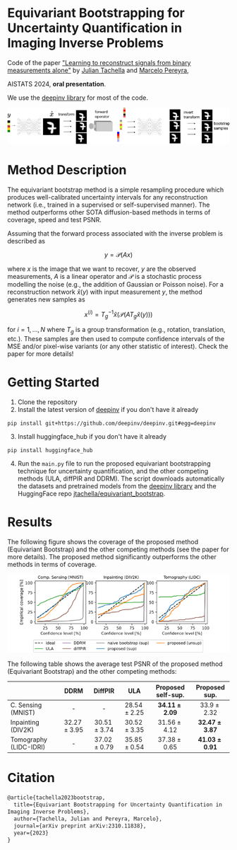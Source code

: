 # Equivariant Bootstrapping for Uncertainty Quantification in Imaging Inverse Problems

Code of the paper
["Learning to reconstruct signals from binary measurements alone"](https://arxiv.org/abs/2310.11838) by [Julian Tachella](https://tachella.github.io/)
and [Marcelo Pereyra](https://www.macs.hw.ac.uk/~mp71/about.html), 

AISTATS 2024, **oral presentation**.

We use the [deepinv library](https://deepinv.github.io/deepinv/)
for most of the code.


![image info](./bootstrap_schematic.png)


# Method Description

The equivariant bootstrap method is a simple resampling procedure which produces well-calibrated uncertainty intervals 
for any reconstruction network (i.e., trained in a supervised or self-supervised manner). The method outperforms other 
SOTA diffusion-based methods in terms of coverage, speed and test PSNR.

Assuming that the forward process associated with the inverse problem is described as 

$$
y = \mathcal{P}(Ax)
$$

where $x$ is the image that we want to recover, $y$ are the observed measurements,
$A$ is a linear operator and $\mathcal{P}$ is a stochastic process modelling the noise 
(e.g., the addition of Gaussian or Poisson noise). For a reconstruction network $\hat{x}(y)$ with input measurement $y$, the method generates new samples as

$$
x^{(i)} = T_g^{-1}\hat{x}\left(\mathcal{P}(AT_g\hat{x}(y))\right)
$$

for $i=1,\dots,N$ where $T_g$ is a group transformation (e.g., rotation, translation, etc.). These samples are then used to compute 
confidence intervals of the MSE and/or pixel-wise variants (or any other statistic of interest). Check the paper for more details!

# Getting Started
1. Clone the repository
2. Install the latest version of [deepinv](https://deepinv.github.io/) if you don't have it already
```
pip install git+https://github.com/deepinv/deepinv.git#egg=deepinv
```
3. Install huggingface_hub if you don't have it already
```
pip install huggingface_hub
```
4. Run the `main.py` file to run the proposed equivariant bootstrapping technique for uncertainty quantification, and
the other competing methods (ULA, diffPIR and DDRM). The script downloads automatically the datasets and pretrained models from the [deepinv library](https://deepinv.github.io/deepinv/)
and the HuggingFace repo [jtachella/equivariant_bootstrap](https://huggingface.co/jtachella/equivariant_bootstrap).

# Results
The following figure shows the coverage of the proposed method (Equivariant Bootstrap) and the other competing methods
(see the paper for more details). The proposed method significantly outperforms the other methods in terms of coverage. 

![image info](./coverage.png)

The following table shows the average test PSNR of the proposed method (Equivariant Bootstrap) and the other competing methods:

|                        |       DDRM      |      DiffPIR     |        ULA       |     Proposed self-sup.    |       Proposed sup.      |
|------------------------|:---------------:|:----------------:|:----------------:|:-------------------------:|:------------------------:|
| C. Sensing (MNIST)     |         -       |         -        | $28.54\pm 2.25$  | $\mathbf{34.11 \pm 2.09}$ | $33.9 \pm 2.32$          |
| Inpainting (DIV2K)     | $32.27\pm 3.95$ |  $30.51\pm 3.74$ | $30.52 \pm 3.35$ | $31.56 \pm 4.12$          | $\mathbf{32.47\pm 3.87}$ |
| Tomography (LIDC-IDRI) |        -        | $37.02 \pm 0.79$ | $35.85 \pm 0.54$ | $37.38 \pm 0.65$          | $\mathbf{41.03\pm 0.91}$ |

# Citation
```
@article{tachella2023bootstrap,
  title={Equivariant Bootstrapping for Uncertainty Quantification in Imaging Inverse Problems},
  author={Tachella, Julian and Pereyra, Marcelo},
  journal={arXiv preprint arXiv:2310.11838},
  year={2023}
}
```
